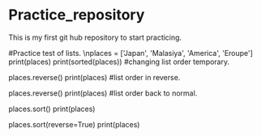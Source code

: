# Practice_repository
This is my first git hub repository to start practicing.

#Practice test of lists.
\nplaces = ['Japan', 'Malasiya', 'America', 'Eroupe']
print(places) 
print(sorted(places)) #changing list order temporary.

places.reverse() 
print(places) #list order in reverse.

places.reverse()
print(places) #list order back to normal.

places.sort()
print(places) 

places.sort(reverse=True)
print(places)
